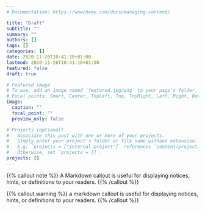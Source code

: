 ```yaml
---
# Documentation: https://wowchemy.com/docs/managing-content/

title: "Draft"
subtitle: ""
summary: ""
authors: []
tags: []
categories: []
date: 2020-11-26T10:41:18+01:00
lastmod: 2020-11-26T10:41:18+01:00
featured: false
draft: true

# Featured image
# To use, add an image named `featured.jpg/png` to your page's folder.
# Focal points: Smart, Center, TopLeft, Top, TopRight, Left, Right, BottomLeft, Bottom, BottomRight.
image:
  caption: ""
  focal_point: ""
  preview_only: false

# Projects (optional).
#   Associate this post with one or more of your projects.
#   Simply enter your project's folder or file name without extension.
#   E.g. `projects = ["internal-project"]` references `content/project/deep-learning/index.md`.
#   Otherwise, set `projects = []`.
projects: []
---
```


{{% callout note %}}
A Markdown callout is useful for displaying notices, hints, or definitions to your readers.
{{% /callout %}}


{{% callout warning %}}
a markdown callout is useful for displaying notices, hints, or definitions to your readers.
{{% /callout %}}
